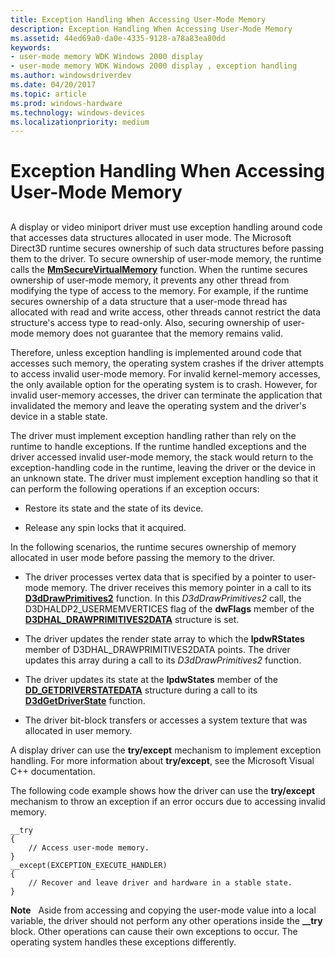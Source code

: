 ```yaml
---
title: Exception Handling When Accessing User-Mode Memory
description: Exception Handling When Accessing User-Mode Memory
ms.assetid: 44ed69a0-da0e-4335-9128-a78a83ea80dd
keywords:
- user-mode memory WDK Windows 2000 display
- user-mode memory WDK Windows 2000 display , exception handling
ms.author: windowsdriverdev
ms.date: 04/20/2017
ms.topic: article
ms.prod: windows-hardware
ms.technology: windows-devices
ms.localizationpriority: medium
---
```


# Exception Handling When Accessing User-Mode Memory


## <span id="ddk_exception_handling_when_accessing_user_mode_memory_gg"></span><span id="DDK_EXCEPTION_HANDLING_WHEN_ACCESSING_USER_MODE_MEMORY_GG"></span>


A display or video miniport driver must use exception handling around code that accesses data structures allocated in user mode. The Microsoft Direct3D runtime secures ownership of such data structures before passing them to the driver. To secure ownership of user-mode memory, the runtime calls the [**MmSecureVirtualMemory**](https://msdn.microsoft.com/library/windows/hardware/ff556374) function. When the runtime secures ownership of user-mode memory, it prevents any other thread from modifying the type of access to the memory. For example, if the runtime secures ownership of a data structure that a user-mode thread has allocated with read and write access, other threads cannot restrict the data structure's access type to read-only. Also, securing ownership of user-mode memory does not guarantee that the memory remains valid.

Therefore, unless exception handling is implemented around code that accesses such memory, the operating system crashes if the driver attempts to access invalid user-mode memory. For invalid kernel-memory accesses, the only available option for the operating system is to crash. However, for invalid user-memory accesses, the driver can terminate the application that invalidated the memory and leave the operating system and the driver's device in a stable state.

The driver must implement exception handling rather than rely on the runtime to handle exceptions. If the runtime handled exceptions and the driver accessed invalid user-mode memory, the stack would return to the exception-handling code in the runtime, leaving the driver or the device in an unknown state. The driver must implement exception handling so that it can perform the following operations if an exception occurs:

-   Restore its state and the state of its device.

-   Release any spin locks that it acquired.

In the following scenarios, the runtime secures ownership of memory allocated in user mode before passing the memory to the driver.

-   The driver processes vertex data that is specified by a pointer to user-mode memory. The driver receives this memory pointer in a call to its [**D3dDrawPrimitives2**](https://msdn.microsoft.com/library/windows/hardware/ff544704) function. In this *D3dDrawPrimitives2* call, the D3DHALDP2\_USERMEMVERTICES flag of the **dwFlags** member of the [**D3DHAL\_DRAWPRIMITIVES2DATA**](https://msdn.microsoft.com/library/windows/hardware/ff545957) structure is set.

-   The driver updates the render state array to which the **lpdwRStates** member of D3DHAL\_DRAWPRIMITIVES2DATA points. The driver updates this array during a call to its *D3dDrawPrimitives2* function.

-   The driver updates its state at the **lpdwStates** member of the [**DD\_GETDRIVERSTATEDATA**](https://msdn.microsoft.com/library/windows/hardware/ff551551) structure during a call to its [**D3dGetDriverState**](https://msdn.microsoft.com/library/windows/hardware/ff544708) function.

-   The driver bit-block transfers or accesses a system texture that was allocated in user memory.

A display driver can use the **try/except** mechanism to implement exception handling. For more information about **try/except**, see the Microsoft Visual C++ documentation.

The following code example shows how the driver can use the **try/except** mechanism to throw an exception if an error occurs due to accessing invalid memory.

```
__try
{
    // Access user-mode memory.
}
__except(EXCEPTION_EXECUTE_HANDLER)
{
    // Recover and leave driver and hardware in a stable state.
}
```

**Note**   Aside from accessing and copying the user-mode value into a local variable, the driver should not perform any other operations inside the **\_\_try** block. Other operations can cause their own exceptions to occur. The operating system handles these exceptions differently.

 

 

 





